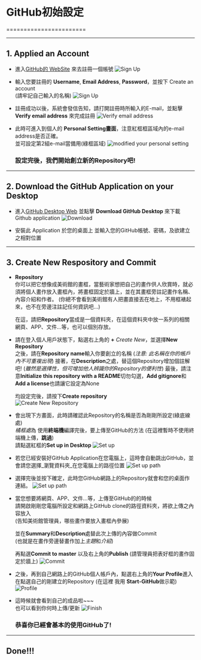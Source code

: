 # GitHub初始設定    
=======================
***  

## 1. Applied an Account    
     
  - 進入[GitHub的 WebSite](https://github.com/) 來去註冊一個帳號
    ![Sign Up](/img/signup.jpg)  

  - 輸入您要註冊的 **Username**, **Email Address**, **Password**，並按下 Create an account  
    (請牢記自己輸入的名稱)
    ![Sign Up](/img/join.jpg)    

  - 註冊成功以後，系統會發信告知，請打開註冊時所輸入的E-mail，並點擊 **Verify email address** 來完成註冊
    ![Verify email address](/img/mailcheck.jpg)    

  - 此時可進入到個人的 **Personal Setting畫面**，注意紅框框區域內的e-mail address是否正確。  
    並可設定第2組e-mail當備用(綠框區域)
    ![modified your personal setting](/img/personalsetting.jpg) 

    ### 設定完後，我們開始創立新的Repository吧!
***  
  
## 2. Download the GitHub Application on your Desktop   

- 進入[GitHub Desktop Web](https://desktop.github.com/) 並點擊 **Download GitHub Desktop** 來下載 Github application 
  ![Download](/img/downloadGitHub.jpg)  

- 安裝此 Application 於您的桌面上
  並輸入您的GitHub帳號、密碼，及欲建立之相對位置
*** 

## 3. Create New Respository and Commit

  - **Repository**  
    你可以把它想像成美術館的畫框，當藝術家想把自己的畫作供人欣賞時，就必須將個人畫作放入畫框內，將畫框固定於牆上，並在其畫框旁註記畫作名稱、內容介紹和作者。 (你總不會看到美術館有人把畫直接丟在地上，不用框裱起來，也不在旁邊注註記任何資訊吧...)   

    在這，請把**Repository**當成是一個資料夾，在這個資料夾中放一系列的相關網頁、APP、文件...等，也可以個別存放。 

  - 請在登入個人用戶狀態下，點選右上角的 **+** *Create New*，並選擇**New Repository**  
    之後，請在**Repository name**輸入你要創立的名稱 (*注意: 此名稱在你的帳戶內不可重複出現*)
    接著，在**Description**之處，替這個Repository增加個註解吧! (*雖然是選擇性，但可增加他人辨識你的Repository的便利性*)
    最後，請注意**Initialize this repository with a README**切勿勾選，**Add gitignore**和**Add a license**也請讓它設定為None
        
    均設定完後，請按下**Create repository**  
    ![Create New Repository](/img/personal.jpg)  

  - 會出現下方畫面，此時請確認此Repository的名稱是否為剛剛所設定(綠底線處)  
    *橘框處*為 使用**終端機**編譯完後，要上傳至GitHub的方法 (在這裡暫時不使用終端機上傳，**跳過**)  
    請點選紅框的**Set up in Desktop**
    ![Set up](/img/setupindesktop.jpg)   

  - 若您已經安裝好GitHub Application在您電腦上，這時會自動跳出GitHub，並會請您選擇_瀏覽資料夾_在您電腦上的路徑位置 
    ![Set up path](/img/path1.jpg)   

  - 選擇完後並按下確定，此時您GitHub網路上的Repository就會和您的桌面作連結。
    ![Set up path](/img/path2.jpg)    

  - 當您想要將網頁、APP、文件...等，上傳至GitHub的的時候    
    請開啟剛剛您電腦所設定和網路上GitHub clone的路徑資料夾，將欲上傳之內容放入  
    (告知美術館管理員，哪些畫作要放入畫框內參展)  

    並在**Summary**和**Description**處替此次上傳的內容做Commit  
    (也就是在畫作旁邊替畫作加上*主題*和*介紹*)

    再點選**Commit to master** 以及右上角的**Publish** 
    (請管理員把表好框的畫作固定於牆上)
    ![Commit](/img/commit.jpg)  

  - 之後，再到自己網路上的GitHub個人帳戶內，點選右上角的**Your Profile**進入   
    在點選自己的剛建立的Repository (在這裡 我用 **Start-GitHub**做示範)
    ![Profile](/img/profile.jpg)  

  - 這時候就會看到自己的成品啦~~~  
    也可以看到你何時上傳/更新
    ![Finish](/img/finish.jpg)  

    ### 恭喜你已經會基本的使用GitHub了!
***

  ## Done!!!